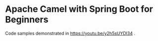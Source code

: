# Apache Camel with Spring Boot for Beginners
Code samples demonstrated in https://youtu.be/y2h5sUYDl34 .

